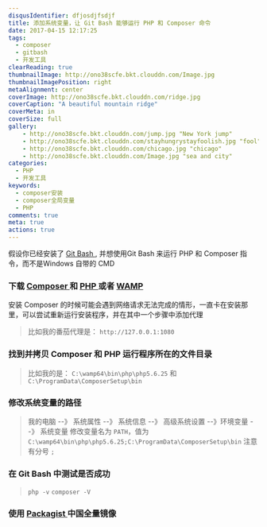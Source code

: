 ```yaml
---
disqusIdentifier: dfjosdjfsdjf
title: 添加系统变量，让 Git Bash 能够运行 PHP 和 Composer 命令
date: 2017-04-15 12:17:25
tags:
  - composer
  - gitbash
  - 开发工具
clearReading: true
thumbnailImage: http://ono38scfe.bkt.clouddn.com/Image.jpg
thumbnailImagePosition: right
metaAlignment: center
coverImage: http://ono38scfe.bkt.clouddn.com/ridge.jpg
coverCaption: "A beautiful mountain ridge"
coverMeta: in
coverSize: full
gallery:
    - http://ono38scfe.bkt.clouddn.com/jump.jpg "New York jump"
    - http://ono38scfe.bkt.clouddn.com/stayhungrystayfoolish.jpg "fool"
    - http://ono38scfe.bkt.clouddn.com/chicago.jpg "chicago"
    - http://ono38scfe.bkt.clouddn.com/Image.jpg "sea and city"
categories:
  - PHP
  - 开发工具
keywords:
  - composer安装
  - composer全局变量
  - PHP
comments: true
meta: true
actions: true
---
```

<!-- toc -->

  假设你已经安装了 [ Git Bash ]( https://git-for-windows.github.io/  ) , 并想使用Git Bash 来运行 PHP 和 Composer 指令，而不是Windows 自带的 CMD
<!-- more -->


### 下载 [ Composer ]( https://getcomposer.org/download/  ) 和 [ PHP ]( http://php.net/downloads.php ) 或者 [WAMP]( http://www.wampserver.com/en/  )

安装 Composer 的时候可能会遇到网络请求无法完成的情形，一直卡在安装那里，可以尝试重新运行安装程序，并在其中一个步骤中添加代理
> 比如我的番茄代理是： ` http://127.0.0.1:1080 `

### 找到并拷贝 Composer 和 PHP 运行程序所在的文件目录
> 比如我的是： ` C:\wamp64\bin\php\php5.6.25 ` 和 `C:\ProgramData\ComposerSetup\bin `

### 修改系统变量的路径
> 我的电脑 --》 系统属性 --》 系统信息 --》 高级系统设置 --》环境变量 --》 系统变量
> 修改变量名为 ` PATH `，值为 ` C:\wamp64\bin\php\php5.6.25;C:\ProgramData\ComposerSetup\bin `
> 注意有分号 ` ; `

### 在 Git Bash 中测试是否成功
> ` php -v `
> ` composer -V `


### 使用 [ Packagist ]( http://www.phpcomposer.com/  ) 中国全量镜像
